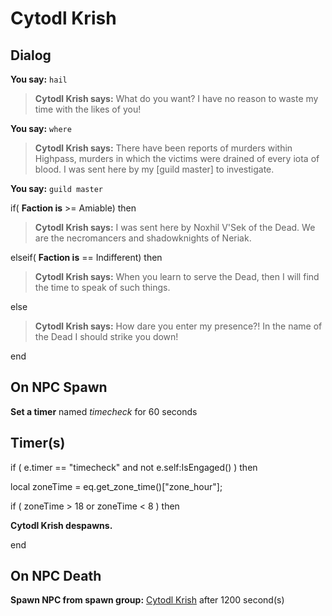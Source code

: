 # Cytodl Krish
## Dialog



**You say:** `hail`



>**Cytodl Krish says:** What do you want? I have no reason to waste my time with the likes of you!

**You say:** `where`



>**Cytodl Krish says:** There have been reports of murders within Highpass, murders in which the victims were drained of every iota of blood. I was sent here by my [guild master] to investigate.

**You say:** `guild master`



if( **Faction is** >= Amiable) then 



>**Cytodl Krish says:** I was sent here by Noxhil V'Sek of the Dead. We are the necromancers and shadowknights of Neriak.


elseif( **Faction is** == Indifferent) then



>**Cytodl Krish says:** When you learn to serve the Dead, then I will find the time to speak of such things.


else



>**Cytodl Krish says:** How dare you enter my presence?!  In the name of the Dead I should strike you down!


end

## On NPC Spawn

**Set a timer** named *timecheck* for 60 seconds
## Timer(s)

if ( e.timer == "timecheck" and not e.self:IsEngaged() ) then




local zoneTime = eq.get_zone_time()["zone_hour"];



if ( zoneTime > 18 or zoneTime < 8 ) then



**Cytodl Krish despawns.**

end

## On NPC Death

**Spawn NPC from spawn group:** [Cytodl Krish](/npc/336269) after 1200 second(s)
